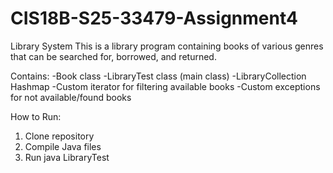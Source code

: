 # CIS18B-S25-33479-Assignment4

Library System
This is a library program containing books of various genres that can be searched for, borrowed, and returned. 

Contains:
-Book class
-LibraryTest class (main class)
-LibraryCollection Hashmap
-Custom iterator for filtering available books
-Custom exceptions for not available/found books

How to Run:
1. Clone repository
2. Compile Java files
3. Run java LibraryTest
